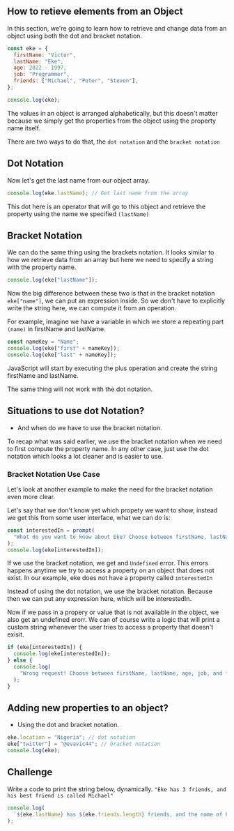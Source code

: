 ## How to retieve elements from an Object

In this section, we're going to learn how to retrieve and change data from an object using both the dot and bracket notation.

```js
const eke = {
  firstName: "Victor",
  lastName: "Eke",
  age: 2022 - 1997,
  job: "Programmer",
  friends: ["Michael", "Peter", "Steven"],
};

console.log(eke);
```

The values in an object is arranged alphabetically, but this doesn't matter because we simply get the properties from the object using the property name itself.

There are two ways to do that, the `dot notation` and the `bracket notation`

## Dot Notation

Now let's get the last name from our object array.

```js
console.log(eke.lastName); // Get last name from the array
```

This dot here is an operator that will go to this object and retrieve the property using the name we specified `(lastName)`

## Bracket Notation

We can do the same thing using the brackets notation. It looks similar to how we retrieve data from an array but here we need to specify a string with the property name.

```js
console.log(eke["lastName"]);
```

Now the big difference between these two is that in the bracket notation `eke["name"]`, we can put an expression inside. So we don't have to explicitly write the string here, we can compute it from an operation.

For example, imagine we have a variable in which we store a repeating part `(name)` in firstName and lastName.

```js
const nameKey = "Name";
console.log(eke["first" + nameKey]);
console.log(eke["last" + nameKey]);
```

JavaScript will start by executing the plus operation and create the string firstName and lastName.

The same thing will not work with the dot notation.

## Situations to use dot Notation?

- And when do we have to use the bracket notation.

To recap what was said earlier, we use the bracket notation when we need to first compute the property name. In any other case, just use the dot notation which looks a lot cleaner and is easier to use.

### Bracket Notation Use Case

Let's look at another example to make the need for the bracket notation even more clear.

Let's say that we don't know yet which propety we want to show, instead we get this from some user interface, what we can do is:

```js
const interestedIn = prompt(
  "What do you want to know about Eke? Choose between firstName, lastName, age, job, and friends"
);
console.log(eke[interestedIn]);
```

If we use the bracket notation, we get and `Undefined` error. This errors happens anytime we try to access a property on an object that does not exist. In our example, eke does not have a property called `interestedIn`

Instead of using the dot notation, we use the bracket notation. Because then we can put any expression here, which will be interestedIn.

Now if we pass in a propery or value that is not available in the object, we also get an undefined erorr. We can of course write a logic that will print a custom string whenever the user tries to access a property that doesn't exisit.

```js
if (eke[interestedIn]) {
  console.log(eke[interestedIn]);
} else {
  console.log(
    "Wrong request! Choose between firstName, lastName, age, job, and friends"
  );
}
```

## Adding new properties to an object?

- Using the dot and bracket notation.

```js
eke.location = "Nigeria"; // dot notation
eke["twitter"] = "@evavic44"; // bracket notation
console.log(eke);
```

## Challenge

Write a code to print the string below, dynamically.
`"Eke has 3 friends, and his best friend is called Michael"`

```js
console.log(
  `${eke.lastName} has ${eke.friends.length} friends, and the name of his best friend is ${eke.friends[0]}`
);
```
